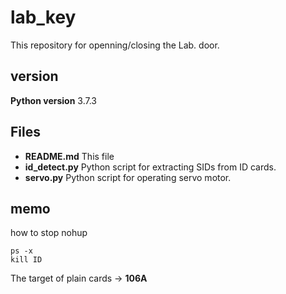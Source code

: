 # lab_key
This repository for openning/closing the Lab. door.

## version
**Python version** 3.7.3

## Files
- **README.md** This file
- **id_detect.py** Python script for extracting SIDs from ID cards.
- **servo.py** Python script for operating servo motor.

## memo
how to stop nohup
```
ps -x
kill ID
```

The target of plain cards -> **106A**
